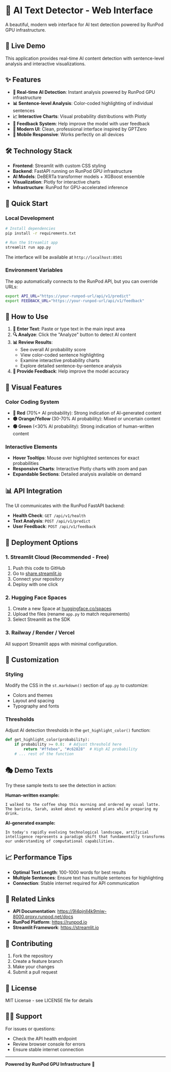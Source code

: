 # 🤖 AI Text Detector - Web Interface

A beautiful, modern web interface for AI text detection powered by RunPod GPU infrastructure.

## 🚀 Live Demo

This application provides real-time AI content detection with sentence-level analysis and interactive visualizations.

## ✨ Features

- **🎯 Real-time AI Detection**: Instant analysis powered by RunPod GPU infrastructure
- **📊 Sentence-level Analysis**: Color-coded highlighting of individual sentences
- **📈 Interactive Charts**: Visual probability distributions with Plotly
- **💬 Feedback System**: Help improve the model with user feedback
- **🎨 Modern UI**: Clean, professional interface inspired by GPTZero
- **📱 Mobile Responsive**: Works perfectly on all devices

## 🛠️ Technology Stack

- **Frontend**: Streamlit with custom CSS styling
- **Backend**: FastAPI running on RunPod GPU infrastructure
- **AI Models**: DeBERTa transformer models + XGBoost ensemble
- **Visualization**: Plotly for interactive charts
- **Infrastructure**: RunPod for GPU-accelerated inference

## 🚀 Quick Start

### Local Development

```bash
# Install dependencies
pip install -r requirements.txt

# Run the Streamlit app
streamlit run app.py
```

The interface will be available at `http://localhost:8501`

### Environment Variables

The app automatically connects to the RunPod API, but you can override URLs:

```bash
export API_URL="https://your-runpod-url/api/v1/predict"
export FEEDBACK_URL="https://your-runpod-url/api/v1/feedback"
```

## 🎯 How to Use

1. **📝 Enter Text**: Paste or type text in the main input area
2. **🔍 Analyze**: Click the "Analyze" button to detect AI content
3. **📊 Review Results**: 
   - See overall AI probability score
   - View color-coded sentence highlighting
   - Examine interactive probability charts
   - Explore detailed sentence-by-sentence analysis
4. **💬 Provide Feedback**: Help improve the model accuracy

## 🎨 Visual Features

### Color Coding System
- **🔴 Red** (70%+ AI probability): Strong indication of AI-generated content
- **🟡 Orange/Yellow** (30-70% AI probability): Mixed or uncertain content
- **🟢 Green** (<30% AI probability): Strong indication of human-written content

### Interactive Elements
- **Hover Tooltips**: Mouse over highlighted sentences for exact probabilities
- **Responsive Charts**: Interactive Plotly charts with zoom and pan
- **Expandable Sections**: Detailed analysis available on demand

## 📊 API Integration

The UI communicates with the RunPod FastAPI backend:

- **Health Check**: `GET /api/v1/health`
- **Text Analysis**: `POST /api/v1/predict`
- **User Feedback**: `POST /api/v1/feedback`

## 🚀 Deployment Options

### 1. Streamlit Cloud (Recommended - Free)
1. Push this code to GitHub
2. Go to [share.streamlit.io](https://share.streamlit.io)
3. Connect your repository
4. Deploy with one click

### 2. Hugging Face Spaces
1. Create a new Space at [huggingface.co/spaces](https://huggingface.co/spaces)
2. Upload the files (rename `app.py` to match requirements)
3. Select Streamlit as the SDK

### 3. Railway / Render / Vercel
All support Streamlit apps with minimal configuration.

## 🔧 Customization

### Styling
Modify the CSS in the `st.markdown()` section of `app.py` to customize:
- Colors and themes
- Layout and spacing
- Typography and fonts

### Thresholds
Adjust AI detection thresholds in the `get_highlight_color()` function:

```python
def get_highlight_color(probability):
    if probability >= 0.8:  # Adjust threshold here
        return "#ffebee", "#c62828"  # High AI probability
    # ... rest of the function
```

## 🎭 Demo Texts

Try these sample texts to see the detection in action:

**Human-written example:**
```
I walked to the coffee shop this morning and ordered my usual latte. The barista, Sarah, asked about my weekend plans while preparing my drink.
```

**AI-generated example:**
```
In today's rapidly evolving technological landscape, artificial intelligence represents a paradigm shift that fundamentally transforms our understanding of computational capabilities.
```

## 📈 Performance Tips

- **Optimal Text Length**: 100-1000 words for best results
- **Multiple Sentences**: Ensure text has multiple sentences for highlighting
- **Connection**: Stable internet required for API communication

## 🔗 Related Links

- **API Documentation**: https://9l4pjnll4k9miw-8000.proxy.runpod.net/docs
- **RunPod Platform**: https://runpod.io
- **Streamlit Framework**: https://streamlit.io

## 🤝 Contributing

1. Fork the repository
2. Create a feature branch
3. Make your changes
4. Submit a pull request

## 📝 License

MIT License - see LICENSE file for details

## 🙋‍♂️ Support

For issues or questions:
- Check the API health endpoint
- Review browser console for errors
- Ensure stable internet connection

---

**Powered by RunPod GPU Infrastructure** 🚀
